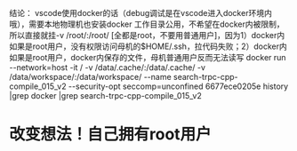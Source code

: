 
结论：
vscode使用docker的话（debug调试是在vscode进入docker环境内哦），需要本地物理机也安装docker
工作目录公用，不希望在docker内被限制，所以直接就挂-v /root/:/root/
[全都是root，不要用普通用户]，因为1）docker内如果是root用户，没有权限访问母机的$HOME/.ssh，拉代码失败；2）docker内如果是root用户，docker内保存的文件，母机普通用户反而无法读写
docker run --network=host -it / -v /data/.cache/:/data/.cache/ -v /data/workspace/:/data/workspace/ --name search-trpc-cpp-compile_015_v2 --security-opt seccomp=unconfined 6677ece0205e
history |grep docker |grep search-trpc-cpp-compile_015_v2


# 改变想法！自己拥有root用户